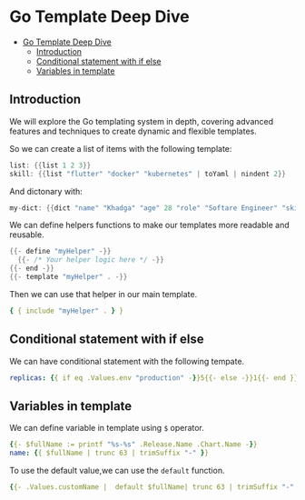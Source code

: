 # Go Template Deep Dive

<!--toc:start-->

- [Go Template Deep Dive](#go-template-deep-dive)
  - [Introduction](#introduction)
  - [Conditional statement with if else](#conditional-statement-with-if-else)
  - [Variables in template](#variables-in-template)

## Introduction

We will explore the Go templating system in depth, covering
advanced features and techniques to create dynamic and flexible
templates.

So we can create a list of items with the following template:

```go
list: {{list 1 2 3}}
skill: {{list "flutter" "docker" "kubernetes" | toYaml | nindent 2}}

```

And dictonary with:

```go
my-dict: {{dict "name" "Khadga" "age" 28 "role" "Softare Engineer" "skills" (dict "flutter" "10" "golang" "6") | toYaml | nindent 2}}
```

We can define helpers functions to make our templates more
readable and reusable.

```go
{{- define "myHelper" -}}
  {{- /* Your helper logic here */ -}}
{{- end -}}
{{- template "myHelper" . -}}
```

Then we can use that helper in our main template.

```yaml
{ { include "myHelper" . } }
```

## Conditional statement with if else

We can have conditional statement with the following tempate.

```yaml
replicas: {{ if eq .Values.env "production" -}}5{{- else -}}1{{- end }}
```

## Variables in template

We can define variable in template using `$` operator.

```yaml
{{- $fullName := printf "%s-%s" .Release.Name .Chart.Name -}}
name: {{ $fullName | trunc 63 | trimSuffix "-" }}
```

To use the default value,we can use the `default` function.

```yaml
{{- .Values.customName |  default $fullName| trunc 63 | trimSuffix "-" }}
```